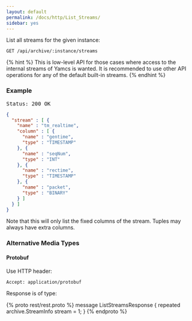 ```yaml
---
layout: default
permalink: /docs/http/List_Streams/
sidebar: yes
---
```


List all streams for the given instance:

    GET /api/archive/:instance/streams
    
{% hint %}
  This is low-level API for those cases where access to the internal streams of Yamcs is wanted. It is recommended to use other API operations for any of the default built-in streams.
{% endhint %}


### Example

<pre class="header">Status: 200 OK</pre>
```json
{
  "stream" : [ {
    "name" : "tm_realtime",
    "column" : [ {
      "name" : "gentime",
      "type" : "TIMESTAMP"
    }, {
      "name" : "seqNum",
      "type" : "INT"
    }, {
      "name" : "rectime",
      "type" : "TIMESTAMP"
    }, {
      "name" : "packet",
      "type" : "BINARY"
    } ]
  } ]
}
```

Note that this will only list the fixed columns of the stream. Tuples may always have extra columns.

### Alternative Media Types

#### Protobuf

Use HTTP header:

    Accept: application/protobuf
    
Response is of type:

{% proto rest/rest.proto %}
message ListStreamsResponse {
  repeated archive.StreamInfo stream = 1;
}
{% endproto %}
